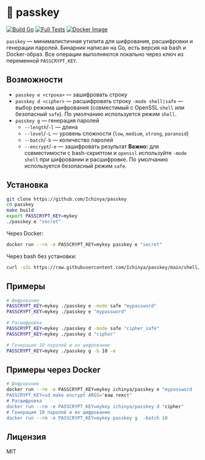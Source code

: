 # 🔐 passkey

[![Build Go](https://github.com/Ichinya/passkey/actions/workflows/go.yml/badge.svg)](https://github.com/Ichinya/passkey/actions/workflows/go.yml) [![Full Tests](https://github.com/Ichinya/passkey/actions/workflows/test.yml/badge.svg)](https://github.com/Ichinya/passkey/actions/workflows/test.yml) [![Docker Image](https://github.com/Ichinya/passkey/actions/workflows/docker.yml/badge.svg)](https://github.com/Ichinya/passkey/actions/workflows/docker.yml)

`passkey` — минималистичная утилита для шифрования, расшифровки и генерации паролей. Бинарник написан на Go, есть версия
на bash и Docker-образ. Все операции выполняются локально через ключ из переменной `PASSCRYPT_KEY`.

## Возможности

- `passkey e <строка>` — зашифровать строку
- `passkey d <cipher>` — расшифровать строку
`-mode shell|safe` — выбор режима шифрования (совместимый с OpenSSL `shell` или безопасный `safe`). По умолчанию используется режим `shell`.
- `passkey g` — генерация паролей
    - `--length`/`-l` — длина
    - `--level`/`-L` — уровень сложности (`low`, `medium`, `strong`, `paranoid`)
    - `--batch`/`-b` — количество паролей
    - `--encrypt`/`-e` — зашифровать результат
  **Важно:** для совместимости с bash-скриптом и `openssl` используйте `-mode shell` при шифровании и расшифровке. По
  умолчанию используется безопасный режим `safe`.

## Установка

```bash
git clone https://github.com/Ichinya/passkey
cd passkey
make build
export PASSCRYPT_KEY=mykey
./passkey e "secret"
```

Через Docker:

```bash
docker run --rm -e PASSCRYPT_KEY=mykey passkey e "secret"
```

Через bash без установки:

```bash
curl -sSL https://raw.githubusercontent.com/Ichinya/passkey/main/shell/passkey.sh | PASSCRYPT_KEY=mykey bash -s e "secret"
```

## Примеры

```bash
# Шифрование
PASSCRYPT_KEY=mykey ./passkey e -mode safe "mypassword"
PASSCRYPT_KEY=mykey ./passkey e "mypassword"

# Расшифровка
PASSCRYPT_KEY=mykey ./passkey d -mode safe "cipher_safe"
PASSCRYPT_KEY=mykey ./passkey d "cipher"

# Генерация 10 паролей и их шифрование
PASSCRYPT_KEY=mykey ./passkey g -b 10 -e
```

## Примеры через Docker

```bash
# Шифрование
docker run --rm -e PASSCRYPT_KEY=mykey ichinya/passkey e "mypassword
PASSCRYPT_KEY=sd make encrypt ARGS="ваш текст"
# Расшифровка
docker run --rm -e PASSCRYPT_KEY=mykey ichinya/passkey d "cipher"
# Генерация 10 паролей и их шифрование
docker run --rm -e PASSCRYPT_KEY=mykey passkey g  -batch 10
```

## Лицензия

MIT
